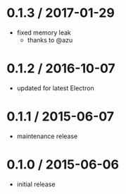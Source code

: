 # 0.1.3 / 2017-01-29

- fixed memory leak
  - thanks to @azu

# 0.1.2 / 2016-10-07

- updated for latest Electron

# 0.1.1 / 2015-06-07

- maintenance release

# 0.1.0 / 2015-06-06

- initial release
